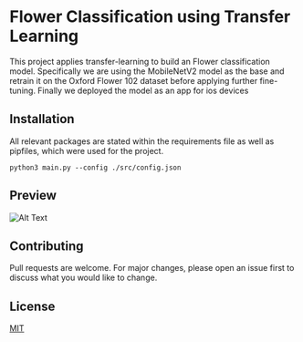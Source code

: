 # Flower Classification using Transfer Learning

This project applies transfer-learning to build an Flower classification model.
Specifically we are using the MobileNetV2 model as the base and retrain it on the
Oxford Flower 102 dataset before applying further fine-tuning. Finally we
deployed the model as an app for ios devices

## Installation

All relevant packages are stated within the requirements file as well as pipfiles,
which were used for the project.

```Usage in bash
python3 main.py --config ./src/config.json
```

## Preview

![Alt Text](https://github.com/paulmora-statworx/flower_detection/blob/main/reports/gif/testing_gif.gif)

## Contributing
Pull requests are welcome. For major changes, please open an issue first to
discuss what you would like to change.

## License
[MIT](https://choosealicense.com/licenses/mit/)